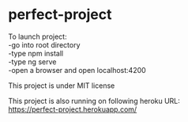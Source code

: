 # perfect-project

To launch project:  
-go into root directory  
-type npm install  
-type ng serve  
-open a browser and open localhost:4200

This project is under MIT license

This project is also running on following heroku URL:  
https://perfect-project.herokuapp.com/
